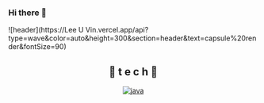 ### Hi there 👋

<!--
**vinszip999/vinszip999** is a ✨ _special_ ✨ repository because its `README.md` (this file) appears on your GitHub profile.

Here are some ideas to get you started:

- 🔭 I’m currently working on ...
- 🌱 I’m currently learning ...
- 👯 I’m looking to collaborate on ...
- 🤔 I’m looking for help with ...
- 💬 Ask me about ...
- 📫 How to reach me: ...
- 😄 Pronouns: ...
- ⚡ Fun fact: ...
-->

![header](https://Lee U Vin.vercel.app/api?type=wave&color=auto&height=300&section=header&text=capsule%20render&fontSize=90)

<div align=center>
  
## 🌹 t e c h 🌹
[![java](https://img.shields.io/badge/Java-007396?style=flat-square&logo=Java&logoColor=white)](https://github.com/vinszip999)



